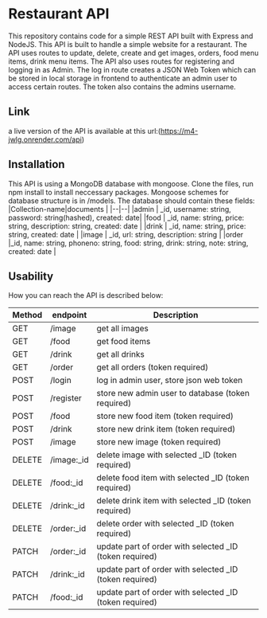 # Restaurant API

This repository contains code for a simple REST API built with Express and NodeJS. This API is built to handle a simple website for a restaurant.
The API uses routes to update, delete, create and get images, orders, food menu items, drink menu items.
The API also uses routes for registering and logging in as Admin.
The log in route creates a JSON Web Token which can be stored in local storage in frontend to authenticate an admin user to access certain routes.
The token also contains the admins username.

## Link
a live version of the API is available at this url:(https://m4-jwlg.onrender.com/api)

## Installation
This API is using a MongoDB database with mongoose.
Clone the files, run npm install to install neccessary packages.
Mongoose schemes for database structure is in /models.
The database should contain these fields:
|Collection-name|documents  |
|--|--|
|admin  | _id, username: string, password: string(hashed), created: date|
|food | _id, name: string, price: string, description: string, created: date  |
|drink | _id, name: string, price: string, created: date  |
|image | _id, url: string, description: string |
|order |_id, name: string, phoneno: string, food: string, drink: string, note: string, created: date  |
## Usability
How you can reach the API is described below:

|Method  |endpoint    |Description                                                                           |
|-------|-------------|--------------------------------------------------------------------------------------|
|GET    | /image     |get all images                                                 |
|GET    | /food          |get food items                                                           |
|GET    | /drink   | get all drinks                 |
|GET    | /order   | get all orders (token required)                |
|POST   | /login     |log in admin user, store json web token |
|POST   | /register |store new admin user to database (token required)                           |
|POST   | /food | store new food item (token required)                     |
|POST   | /drink | store new drink item (token required)                           |
|POST   | /image | store new image (token required)                           |
|DELETE   | /image:_id | delete image with selected _ID (token required)                          |
|DELETE   | /food:_id | delete food item with selected _ID (token required)                          |
|DELETE   | /drink:_id | delete drink item with selected _ID (token required)                           |
|DELETE   | /order:_id | delete order  with selected _ID (token required)                           |
|PATCH   | /order:_id | update part of order with selected _ID (token required)                           |
|PATCH   | /drink:_id | update part of order with selected _ID (token required)                           |
|PATCH   | /food:_id | update part of order with selected _ID (token required)                           |

